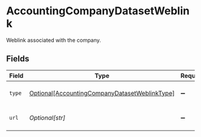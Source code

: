 # AccountingCompanyDatasetWeblink

Weblink associated with the company.


## Fields

| Field                                                                                                       | Type                                                                                                        | Required                                                                                                    | Description                                                                                                 |
| ----------------------------------------------------------------------------------------------------------- | ----------------------------------------------------------------------------------------------------------- | ----------------------------------------------------------------------------------------------------------- | ----------------------------------------------------------------------------------------------------------- |
| `type`                                                                                                      | [Optional[AccountingCompanyDatasetWeblinkType]](../../models/shared/accountingcompanydatasetweblinktype.md) | :heavy_minus_sign:                                                                                          | The type of the weblink.                                                                                    |
| `url`                                                                                                       | *Optional[str]*                                                                                             | :heavy_minus_sign:                                                                                          | The full URL for the weblink.                                                                               |